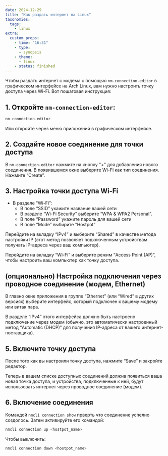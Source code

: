 ```yaml
---
date: 2024-12-29
title: "Как раздать интернет на Linux"
taxonomies:
  tags:
    - linux
extra:
  custom_props:
    - time: "16:31"
    - type:
      - synopsis
    - theme: 
      - linux
    - status: finished
---
```


Чтобы раздать интернет с модема с помощью `nm-connection-editor` в графическом интерфейсе на Arch Linux, вам нужно настроить точку доступа через Wi-Fi. Вот пошаговая инструкция:

## 1. Откройте `nm-connection-editor`:
```sh
nm-connection-editor
```
Или откройте через меню приложений в графическом интерфейсе.

## 2. Создайте новое соединение для точки доступа
В `nm-connection-editor` нажмите на кнопку "+" для добавления нового соединения.
В появившемся окне выберите Wi-Fi как тип соединения. Нажмите “Create”.

## 3. Настройка точки доступа Wi-Fi
- В разделе “Wi-Fi”:
	- В поле “SSID” укажите название вашей сети 
	- В разделе “Wi-Fi Security” выберите “WPA & WPA2 Personal”.
	- В поле “Password” укажите пароль для вашей сети
	- В поле “Mode” выбирите “Hostpot”
	
Перейдите на вкладку “IPv4” и выберите “Shared” в качестве метода настройки IP (этот метод позволяет подключенным устройствам получать IP-адреса через ваш компьютер).

Перейдите на вкладку “Wi-Fi” и выберите режим “Access Point (AP)”, чтобы настроить ваш компьютер как точку доступа.

## (опционально) Настройка подключения через проводное соединение (модем, Ethernet)
В главно окне приложения в группе “Ethernet” (или “Wired” в других версиях) выберите интерфейс, который подключен к вашему модему или витая пара.

В разделе “IPv4” этого интерфейса должно быть настроено подключение через модем (обычно, это автоматически настроенный метод “Automatic (DHCP)” для получения IP-адреса от вашего интернет-поставщика).

## 5. Включите точку доступа
После того как вы настроили точку доступа, нажмите “Save” и закройте редактор.

Теперь в вашем списке доступных соединений должна появиться ваша новая точка доступа, и устройства, подключенные к ней, будут использовать интернет через проводное соединение (модем).

## 6. Включение соединения
Командой `nmcli connection show` прверть что соединение успелно создолось. Затем активируйте его командой:
```sh
nmcli connection up <hostpot_name>
```

Чтобы выключить:
```sh
nmcli connection down <hostpot_name>
```